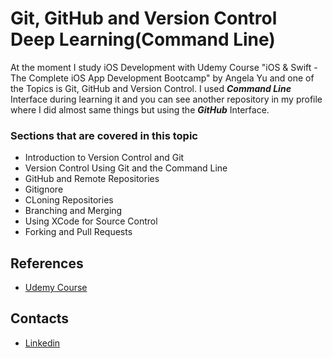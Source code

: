 # Git, GitHub and Version Control Deep Learning(Command Line)
At the moment I study iOS Development with Udemy Course "iOS & Swift - The Complete iOS App Development Bootcamp" by Angela Yu and one of the Topics is Git, GitHub and Version Control. I used **_Command Line_** Interface during learning it and you can see another repository in my profile where I did almost same things but using the **_GitHub_** Interface.  
### Sections that are covered in this topic

* Introduction to Version Control and Git
* Version Control Using Git and the Command Line
* GitHub and Remote Repositories
* Gitignore
* CLoning Repositories
* Branching and Merging
* Using XCode for Source Control
* Forking and Pull Requests
## References
* [Udemy Course](https://www.udemy.com/course/ios-13-app-development-bootcamp/)

## Contacts
* [Linkedin](https://www.linkedin.com/in/fuad-rustamov-8133b4190/)
